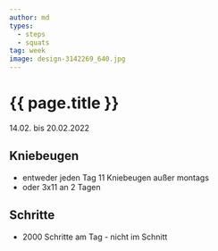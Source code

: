 ```yaml
---
author: md
types:
  - steps
  - squats
tag: week
image: design-3142269_640.jpg
---
```

# {{ page.title }}
14.02. bis 20.02.2022

## Kniebeugen
- entweder jeden Tag 11 Kniebeugen außer montags
- oder 3x11 an 2 Tagen

## Schritte
- 2000 Schritte am Tag - nicht im Schnitt
